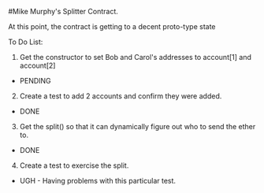 #Mike Murphy's Splitter Contract.

At this point, the contract is getting to a decent proto-type state

To Do List:

1. Get the constructor to set Bob and Carol's addresses to account[1] and account[2] 
* PENDING
2. Create a test to add 2 accounts and confirm they were added.
* DONE
3. Get the split() so that it can dynamically figure out who to send the ether to.
* DONE
4. Create a test to exercise the split. 
* UGH - Having problems with this particular test.  



